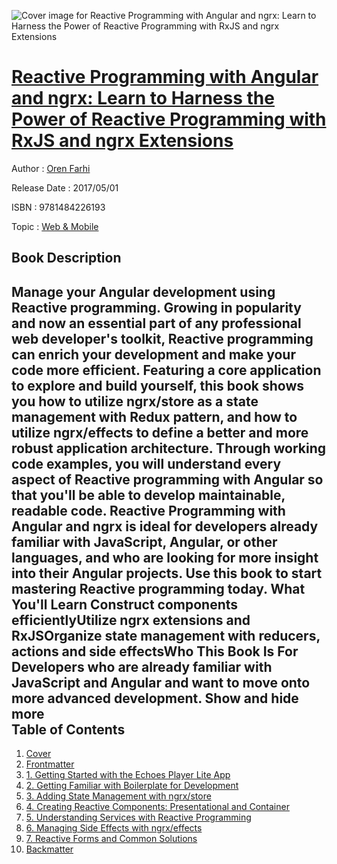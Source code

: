 ![Cover image for Reactive Programming with Angular and ngrx: Learn to Harness the Power of Reactive Programming with RxJS and ngrx Extensions](https://imgdetail.ebookreading.net/cover/cover/web_mobile/EB9781484226193.jpg)

[Reactive Programming with Angular and ngrx: Learn to Harness the Power of Reactive Programming with RxJS and ngrx Extensions](https://ebookreading.net/view/book/Reactive+Programming+with+Angular+and+ngrx%3A+Learn+to+Harness+the+Power+of+Reactive+Programming+with+RxJS+and+ngrx+Extensions-EB9781484226193_1.html "Reactive Programming with Angular and ngrx: Learn to Harness the Power of Reactive Programming with RxJS and ngrx Extensions")
====================================================================================================================

Author : [Oren Farhi](https://ebookreading.net/search/author/Oren+Farhi)

Release Date : 2017/05/01

ISBN : 9781484226193

Topic : [Web & Mobile](https://ebookreading.net/search/category/web-mobile)

Book Description
-----------------

 Manage your Angular development using Reactive programming. Growing in popularity and now an essential part of any professional web developer's toolkit, Reactive programming can enrich your development and make your code more efficient.
Featuring a core application to explore and build yourself, this book shows you how to utilize ngrx/store as a state management with Redux pattern, and how to utilize ngrx/effects to define a better and more robust application architecture. Through working code examples, you will understand every aspect of Reactive programming with Angular so that you'll be able to develop maintainable, readable code.
Reactive Programming with Angular and ngrx is ideal for developers already familiar with JavaScript, Angular, or other languages, and who are looking for more insight into their Angular projects. Use this book to start mastering Reactive programming today.
What You'll Learn
Construct components efficientlyUtilize ngrx extensions and RxJSOrganize state management with reducers, actions and side effectsWho This Book Is For
Developers who are already familiar with JavaScript and Angular and want to move onto more advanced development.
        Show and hide more                
Table of Contents
-----------------

1. [Cover](https://ebookreading.net/view/book/Reactive+Programming+with+Angular+and+ngrx%3A+Learn+to+Harness+the+Power+of+Reactive+Programming+with+RxJS+and+ngrx+Extensions-EB9781484226193_1.html)
1. [Frontmatter](https://ebookreading.net/view/book/Reactive+Programming+with+Angular+and+ngrx%3A+Learn+to+Harness+the+Power+of+Reactive+Programming+with+RxJS+and+ngrx+Extensions-EB9781484226193_2.html)
1. [1. Getting Started with the Echoes Player Lite App](https://ebookreading.net/view/book/Reactive+Programming+with+Angular+and+ngrx%3A+Learn+to+Harness+the+Power+of+Reactive+Programming+with+RxJS+and+ngrx+Extensions-EB9781484226193_3.html)
1. [2. Getting Familiar with Boilerplate for Development](https://ebookreading.net/view/book/Reactive+Programming+with+Angular+and+ngrx%3A+Learn+to+Harness+the+Power+of+Reactive+Programming+with+RxJS+and+ngrx+Extensions-EB9781484226193_4.html)
1. [3. Adding State Management with ngrx/store](https://ebookreading.net/view/book/Reactive+Programming+with+Angular+and+ngrx%3A+Learn+to+Harness+the+Power+of+Reactive+Programming+with+RxJS+and+ngrx+Extensions-EB9781484226193_5.html)
1. [4. Creating Reactive Components: Presentational and Container](https://ebookreading.net/view/book/Reactive+Programming+with+Angular+and+ngrx%3A+Learn+to+Harness+the+Power+of+Reactive+Programming+with+RxJS+and+ngrx+Extensions-EB9781484226193_6.html)
1. [5. Understanding Services with Reactive Programming](https://ebookreading.net/view/book/Reactive+Programming+with+Angular+and+ngrx%3A+Learn+to+Harness+the+Power+of+Reactive+Programming+with+RxJS+and+ngrx+Extensions-EB9781484226193_7.html)
1. [6. Managing Side Effects with ngrx/effects](https://ebookreading.net/view/book/Reactive+Programming+with+Angular+and+ngrx%3A+Learn+to+Harness+the+Power+of+Reactive+Programming+with+RxJS+and+ngrx+Extensions-EB9781484226193_8.html)
1. [7. Reactive Forms and Common Solutions](https://ebookreading.net/view/book/Reactive+Programming+with+Angular+and+ngrx%3A+Learn+to+Harness+the+Power+of+Reactive+Programming+with+RxJS+and+ngrx+Extensions-EB9781484226193_9.html)
1. [Backmatter](https://ebookreading.net/view/book/Reactive+Programming+with+Angular+and+ngrx%3A+Learn+to+Harness+the+Power+of+Reactive+Programming+with+RxJS+and+ngrx+Extensions-EB9781484226193_10.html)
